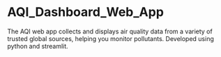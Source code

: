 # AQI_Dashboard_Web_App

The AQI web app collects and displays air quality data from a variety of trusted global sources, helping you monitor pollutants. 
Developed using python and streamlit.

